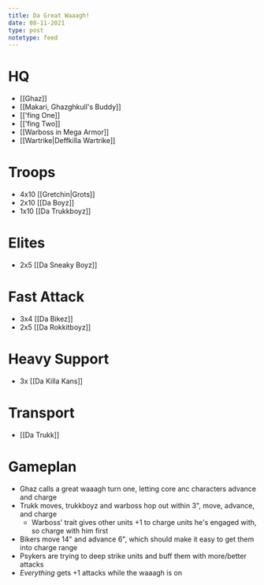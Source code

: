 ```yaml
---
title: Da Great Waaagh!
date: 08-11-2021
type: post
notetype: feed
---
```


# HQ
- [[Ghaz]]
- [[Makari, Ghazghkull's Buddy]]
- [['fing One]]
- [['fing Two]]
- [[Warboss in Mega Armor]]
- [[Wartrike\|Deffkilla Wartrike]]

# Troops
- 4x10 [[Gretchin\|Grots]]
- 2x10 [[Da Boyz]]
- 1x10 [[Da Trukkboyz]]

# Elites
- 2x5 [[Da Sneaky Boyz]]

# Fast Attack
- 3x4 [[Da Bikez]]
- 2x5 [[Da Rokkitboyz]]

# Heavy Support
- 3x [[Da Killa Kans]]

# Transport
- [[Da Trukk]]

# Gameplan
- Ghaz calls a great waaagh turn one, letting core anc characters advance and charge
- Trukk moves, trukkboyz and warboss hop out within 3", move, advance, and charge
    - Warboss' trait gives other units +1 to charge units he's engaged with, so charge with him first
- Bikers move 14" and advance 6", which should make it easy to get them into charge range
- Psykers are trying to deep strike units and buff them with more/better attacks
- _Everything_ gets +1 attacks while the waaagh is on